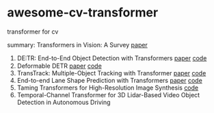 # awesome-cv-transformer
transformer for cv

summary: Transformers in Vision: A Survey [paper](http://link.zhihu.com/?target=https%3A//arxiv.org/abs/2101.01169)

1. DE⫶TR: End-to-End Object Detection with Transformers  [paper](https://arxiv.org/abs/2005.12872) [code](https://github.com/facebookresearch/detr)
2. Deformable DETR [paper](https://arxiv.org/abs/2010.04159) [code](https://github.com/fundamentalvision/Deformable-DETR)
3. TransTrack: Multiple-Object Tracking with Transformer [paper](https://arxiv.org/abs/2012.15460) [code](https://github.com/PeizeSun/TransTrack) 
4. End-to-end Lane Shape Prediction with Transformers [paper](https://arxiv.org/abs/2011.04233) [code](https://github.com/liuruijin17/LSTR) 
5. Taming Transformers for High-Resolution Image Synthesis  [code](https://github.com/CompVis/taming-transformers)
6. Temporal-Channel Transformer for 3D Lidar-Based Video Object Detection in Autonomous Driving 
